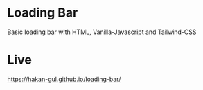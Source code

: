 # Loading Bar

Basic loading bar with HTML, Vanilla-Javascript and Tailwind-CSS

# Live

https://hakan-gul.github.io/loading-bar/
